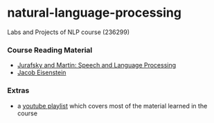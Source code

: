 # natural-language-processing
Labs and Projects of NLP course (236299)

### Course Reading Material
*  [Jurafsky and Martin: Speech and Language Processing](http://web.stanford.edu/~jurafsky/slp3/)
*  [Jacob Eisenstein](https://github.com/jacobeisenstein/gt-nlp-class/raw/master/notes/eisenstein-nlp-notes.pdf)

### Extras 
* a [youtube playlist](https://www.nlpdemystified.org/course/introduction) which covers most of the material learned in the course

